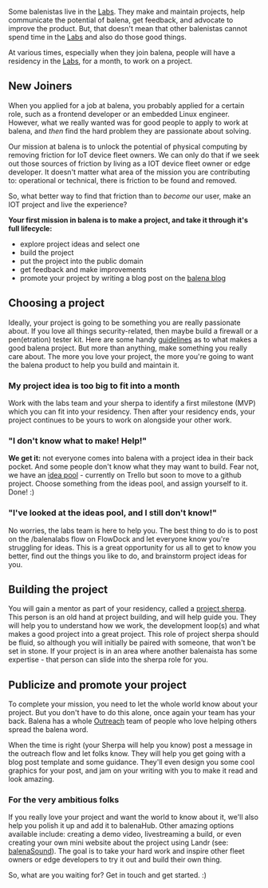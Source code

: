 Some balenistas live in the [Labs](https://github.com/balena-io/balena-io/wiki/balenaLabs). They make and maintain projects, help communicate the potential of balena, get feedback, and advocate to improve the product. But, that doesn't mean that other balenistas cannot spend time in the [Labs](https://github.com/balena-io/balena-io/wiki/balenaLabs) and also do those good things.

At various times, especially when they join balena, people will have a residency in the [Labs](https://github.com/balena-io/balena-io/wiki/balenaLabs), for a month, to work on a project.

## New Joiners
When you applied for a job at balena, you probably applied for a certain role, such as a frontend developer or an embedded Linux engineer. However, what we really wanted was for good people to apply to work at balena, and *then* find the hard problem they are passionate about solving.

Our mission at balena is to unlock the potential of physical computing by removing friction for IoT device fleet owners. We can only do that if we seek out those sources of friction by living as a IOT device fleet owner or edge developer. It doesn't matter what area of the mission you are contributing to: operational or technical, there is friction to be found and removed.

So, what better way to find that friction than to *become* our user, make an IOT project and live the experience? 

**Your first mission in balena is to make a project, and take it through it's full lifecycle:**
* explore project ideas and select one
* build the project
* put the project into the public domain
* get feedback and make improvements
* promote your project by writing a blog post on the [balena blog](https://www.balena.io/blog/tag/project/)

## Choosing a project
Ideally, your project is going to be something you are really passionate about. If you love all things security-related, then maybe build a firewall or a pen(etration) tester kit. Here are some handy [guidelines](https://github.com/balena-io/balena-io/wiki/Labs:-Project-guidelines) as to what makes a good balena project. But more than anything, make something you really care about. The more you love your project, the more you're going to want the balena product to help you build and maintain it.

### My project idea is too big to fit into a month ###
Work with the labs team and your sherpa to identify a first milestone (MVP) which you can fit into your residency. Then after your residency ends, your project continues to be yours to work on alongside your other work.

### "I don't know what to make! Help!"
**We get it:** not everyone comes into balena with a project idea in their back pocket. And some people don't know what they may want to build. Fear not, we have an [idea pool](https://trello.com/b/Xd2ykrMD/balenalabs) - currently on Trello but soon to move to a github project.
Choose something from the ideas pool, and assign yourself to it. Done! :)

### "I've looked at the ideas pool, and I still don't know!"
No worries, the labs team is here to help you. The best thing to do is to post on the /balenalabs flow on FlowDock and let everyone know you're struggling for ideas. This is a great opportunity for us all to get to know you better, find out the things you like to do, and brainstorm project ideas for you.

## Building the project
You will gain a mentor as part of your residency, called a [project sherpa](https://github.com/balena-io/balena-io/wiki/Labs:-Project-Sherpa). This person is an old hand at project building, and will help guide you. They will help you to understand how we work, the development loop(s) and what makes a good project into a great project. This role of project sherpa should be fluid, so although you will initially be paired with someone, that won't be set in stone. If your project is in an area where another balenaista has some expertise - that person can slide into the sherpa role for you.

## Publicize and promote your project
To complete your mission, you need to let the whole world know about your project. But you don't have to do this alone, once again your team has your back. Balena has a whole [Outreach](https://www.flowdock.com/app/rulemotion/resin-propaganda) team of people who love helping others spread the balena word.

When the time is right (your Sherpa will help you know) post a message in the outreach flow and let folks know. They will help you get going with a blog post template and some guidance. They'll even design you some cool graphics for your post, and jam on your writing with you to make it read and look amazing.

### For the very ambitious folks
If you really love your project and want the world to know about it, we'll also help you polish it up and add it to balenaHub. Other amazing options available include: creating a demo video, livestreaming a build, or even creating your own mini website about the project using Landr (see: [balenaSound](https://sound.balenalabs.io)). The goal is to take your hard work and inspire other fleet owners or edge developers to try it out and build their own thing.

So, what are you waiting for? Get in touch and get started. :)
